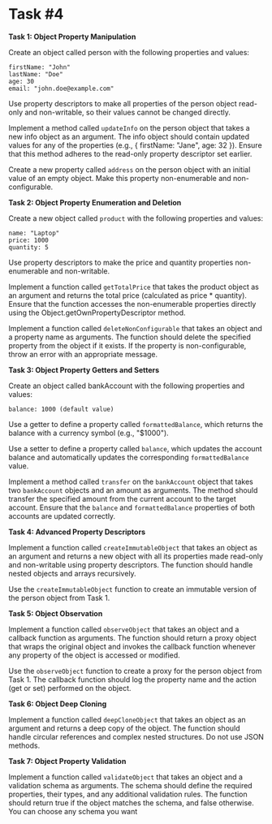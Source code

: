 # Task #4

**Task 1: Object Property Manipulation**

Create an object called person with the following properties and values:
```
firstName: "John"
lastName: "Doe"
age: 30
email: "john.doe@example.com"
```
Use property descriptors to make all properties of the person object read-only and non-writable, so their values cannot be changed directly.

Implement a method called ```updateInfo``` on the person object that takes a new info object as an argument. The info object should contain updated values for any of the properties (e.g., { firstName: "Jane", age: 32 }). Ensure that this method adheres to the read-only property descriptor set earlier.

Create a new property called ```address``` on the person object with an initial value of an empty object. Make this property non-enumerable and non-configurable.

**Task 2: Object Property Enumeration and Deletion**

Create a new object called ```product``` with the following properties and values:
```
name: "Laptop"
price: 1000
quantity: 5
```
Use property descriptors to make the price and quantity properties non-enumerable and non-writable.

Implement a function called ```getTotalPrice``` that takes the product object as an argument and returns the total price (calculated as price * quantity). Ensure that the function accesses the non-enumerable properties directly using the Object.getOwnPropertyDescriptor method.

Implement a function called ```deleteNonConfigurable``` that takes an object and a property name as arguments. The function should delete the specified property from the object if it exists. If the property is non-configurable, throw an error with an appropriate message.

**Task 3: Object Property Getters and Setters**

Create an object called bankAccount with the following properties and values:
```
balance: 1000 (default value)
```
Use a getter to define a property called ```formattedBalance```, which returns the balance with a currency symbol (e.g., "$1000").

Use a setter to define a property called ```balance```, which updates the account balance and automatically updates the corresponding ```formattedBalance``` value.

Implement a method called ```transfer``` on the ```bankAccount``` object that takes two ```bankAccount``` objects and an amount as arguments. The method should transfer the specified amount from the current account to the target account. Ensure that the ```balance``` and ```formattedBalance``` properties of both accounts are updated correctly.

**Task 4: Advanced Property Descriptors**

Implement a function called ```createImmutableObject``` that takes an object as an argument and returns a new object with all its properties made read-only and non-writable using property descriptors. The function should handle nested objects and arrays recursively.

Use the ```createImmutableObject``` function to create an immutable version of the person object from Task 1.

**Task 5: Object Observation**

Implement a function called ```observeObject``` that takes an object and a callback function as arguments. The function should return a proxy object that wraps the original object and invokes the callback function whenever any property of the object is accessed or modified.

Use the ```observeObject``` function to create a proxy for the person object from Task 1. The callback function should log the property name and the action (get or set) performed on the object.

**Task 6: Object Deep Cloning**

Implement a function called ```deepCloneObject``` that takes an object as an argument and returns a deep copy of the object. The function should handle circular references and complex nested structures. Do not use JSON methods.

**Task 7: Object Property Validation**

Implement a function called ```validateObject``` that takes an object and a validation schema as arguments. The schema should define the required properties, their types, and any additional validation rules. The function should return true if the object matches the schema, and false otherwise. You can choose any schema you want